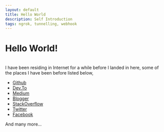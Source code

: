 ```yaml
---
layout: default
title: Hello World
description: Self Introduction
tags: ngrok, tunnelling, webhook
---
```


# Hello World!
<br/>
I have been residing in Internet for a while before I landed in here, some of the places I have been before listed below,

* [Github](https://github.com/unrealnerd/)
* [Dev.To](https://dev.to/bitsmonkey)
* [Medium](https://medium.com/@bitsmonkey)
* [Blogger](https://bitsmonkey.blogspot.com/)
* [StackOverflow](https://stackoverflow.com/users/713149/bitsmonkey)
* [Twitter](https://twitter.com/UnRealNerd)
* [Facebook](https://www.facebook.com/karjunshetty)

And many more...